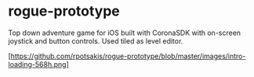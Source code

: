 # rogue-prototype
Top down adventure game for iOS built with CoronaSDK with on-screen joystick and button controls.  Used tiled as level editor.


[https://github.com/rpotsakis/rogue-prototype/blob/master/images/intro-loading-568h.png]


